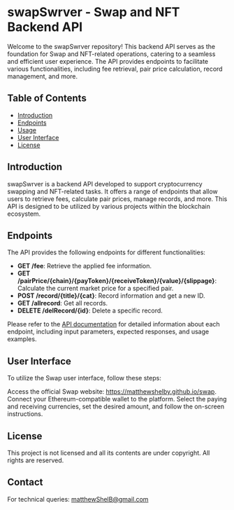 # swapSwrver - Swap and NFT Backend API

Welcome to the swapSwrver repository! This backend API serves as the foundation for Swap and NFT-related operations, catering to a seamless and efficient user experience. The API provides endpoints to facilitate various functionalities, including fee retrieval, pair price calculation, record management, and more.

  
## Table of Contents

- [Introduction](#introduction)
- [Endpoints](#endpoints)
- [Usage](#usage)
- [User Interface](#user-interface)
- [License](#license)

 
## Introduction

swapSwrver is a backend API developed to support cryptocurrency swapping and NFT-related tasks. It offers a range of endpoints that allow users to retrieve fees, calculate pair prices, manage records, and more. This API is designed to be utilized by various projects within the blockchain ecosystem.

 
## Endpoints

The API provides the following endpoints for different functionalities:

- **GET /fee**: Retrieve the applied fee information.
- **GET /pairPrice/{chain}/{payToken}/{receiveToken}/{value}/{slippage}**: Calculate the current market price for a specified pair.
- **POST /record/{title}/{cat}**: Record information and get a new ID.
- **GET /allrecord**: Get all records.
- **DELETE /delRecord/{id}**: Delete a specific record.

Please refer to the [API documentation](/api-documentation.md) for detailed information about each endpoint, including input parameters, expected responses, and usage examples.

 
## User Interface

To utilize the Swap user interface, follow these steps:

Access the official Swap website: https://matthewshelby.github.io/swap.
Connect your Ethereum-compatible wallet to the platform.
Select the paying and receiving currencies, set the desired amount, and follow the on-screen instructions.

## License

This project is not licensed and all its contents are under copyright. All rights are reserved.

 
## Contact

For technical queries: [matthewShelB@gmail.com](mailto:matthewShelB@gmail.com)


